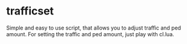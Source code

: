 # trafficset
Simple and easy to use script, that allows you to adjust traffic and ped amount. For setting the traffic and ped amount, just play with cl.lua.
